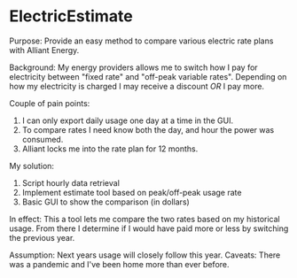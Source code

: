 # ElectricEstimate
Purpose: Provide an easy method to compare various electric rate plans with Alliant Energy.

Background: My energy providers allows me to switch how I pay for electricity between "fixed rate" and "off-peak variable rates".
Depending on how my electricity is charged I may receive a discount *OR* I pay more.

Couple of pain points:
1) I can only export daily usage one day at a time in the GUI.
2) To compare rates I need know both the day, and hour the power was consumed.
3) Alliant locks me into the rate plan for 12 months. 


My solution:
1) Script hourly data retrieval
2) Implement estimate tool based on peak/off-peak usage rate
3) Basic GUI to show the comparison (in dollars)

In effect: This a tool lets me compare the two rates based on my historical usage. From there I determine if I would have paid more or less by switching the previous year.

Assumption: Next years usage will closely follow this year.
Caveats: There was a pandemic and I've been home more than ever before.
